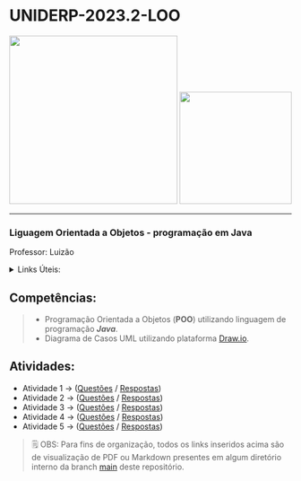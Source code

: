 # UNIDERP-2023.2-LOO
<img src="https://blog.uniderp.com.br/wp-content/uploads/2019/11/logo-uniderp-png-4.png" width=300>
<img src="https://marcas-logos.net/wp-content/uploads/2020/11/Java-logo.png" width=200>

----

### Liguagem Orientada a Objetos - programação em Java

Professor: Luizão

<details>
  <summary>Links Úteis:</summary>

  - [Google Drive - LOO](https://bit.ly/47qzfvI)
  - [Github do professor](https://github.com/profluizao/loo-2023-2)
</details>

## Competências:
> - Programação Orientada a Objetos (**POO**) utilizando linguagem de programação ***Java***.<br>
> - Diagrama de Casos UML utilizando plataforma [Draw.io](https://app.diagrams.net/).<br>

## Atividades:
<!-- Template para inserir novo: -->
<!-- > -  Atividade x -> ([Questões]() / [Respostas]())<br> -->
 -  Atividade 1 -> ([Questões](https://github.com/diogoJoseFreitas/UNIDERP-2023.2-LOO/blob/main/AULA-01/LOO%20-%20Atividade%2001%20-%20Quest%C3%B5es.pdf) / [Respostas](https://github.com/diogoJoseFreitas/UNIDERP-2023.2-LOO/blob/main/AULA-01/LOO%20-%20Atividade%2001%20-%20Respostas.pdf))<br>
 -  Atividade 2 -> ([Questões](https://github.com/diogoJoseFreitas/UNIDERP-2023.2-LOO/blob/main/AULA-02/LOO%20-%20Atividade%2002%20-%20Quest%C3%B5es.pdf) / [Respostas](https://github.com/diogoJoseFreitas/UNIDERP-2023.2-LOO/blob/main/AULA-02/LOO%20-%20Atividade%2002%20-%20Respostas.pdf))<br>
 -  Atividade 3 -> ([Questões](https://github.com/diogoJoseFreitas/UNIDERP-2023.2-LOO/blob/main/AULA-03/LOO%20-%20Atividade%2003%20-%20Quest%C3%B5es.pdf) / [Respostas](https://github.com/diogoJoseFreitas/UNIDERP-2023.2-LOO/blob/main/AULA-03/README.md))<br>
 -  Atividade 4 -> ([Questões](https://github.com/diogoJoseFreitas/UNIDERP-2023.2-LOO/blob/main/AULA-04/Atividade/docs/LOO%20-%20Atividade%2004%20-%20Quest%C3%B5es.pdf) / [Respostas](https://github.com/diogoJoseFreitas/UNIDERP-2023.2-LOO/tree/main/AULA-04%2FAtividade))<br>
 -  Atividade 5 -> ([Questões]() / [Respostas]())<br>

>🗒️ OBS: Para fins de organização, todos os links inseridos acima são de visualização de PDF ou Markdown presentes em algum diretório interno da branch [main](https://github.com/diogoJoseFreitas/UNIDERP-2023.2-LOO/tree/main) deste repositório.
